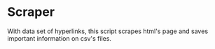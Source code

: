 # Scraper
With data set of hyperlinks, this script scrapes html's page and saves important information on csv's files.
